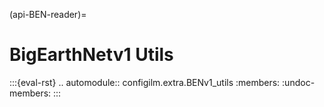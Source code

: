 (api-BEN-reader)=
# BigEarthNetv1 Utils

:::{eval-rst}
.. automodule:: configilm.extra.BENv1_utils
    :members:
    :undoc-members:
:::
